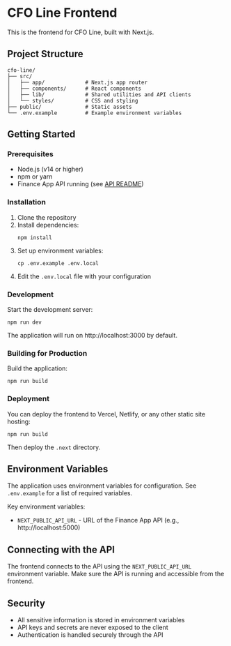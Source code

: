 # CFO Line Frontend

This is the frontend for CFO Line, built with Next.js.

## Project Structure

```
cfo-line/
├── src/
│   ├── app/             # Next.js app router
│   ├── components/      # React components
│   ├── lib/             # Shared utilities and API clients
│   └── styles/          # CSS and styling
├── public/              # Static assets
└── .env.example         # Example environment variables
```

## Getting Started

### Prerequisites

- Node.js (v14 or higher)
- npm or yarn
- Finance App API running (see [API README](../finance-app-api/README.md))

### Installation

1. Clone the repository
2. Install dependencies:
   ```
   npm install
   ```
3. Set up environment variables:
   ```
   cp .env.example .env.local
   ```
4. Edit the `.env.local` file with your configuration

### Development

Start the development server:

```
npm run dev
```

The application will run on http://localhost:3000 by default.

### Building for Production

Build the application:

```
npm run build
```

### Deployment

You can deploy the frontend to Vercel, Netlify, or any other static site hosting:

```
npm run build
```

Then deploy the `.next` directory.

## Environment Variables

The application uses environment variables for configuration. See `.env.example` for a list of required variables.

Key environment variables:

- `NEXT_PUBLIC_API_URL` - URL of the Finance App API (e.g., http://localhost:5000)

## Connecting with the API

The frontend connects to the API using the `NEXT_PUBLIC_API_URL` environment variable. Make sure the API is running and accessible from the frontend.

## Security

- All sensitive information is stored in environment variables
- API keys and secrets are never exposed to the client
- Authentication is handled securely through the API
